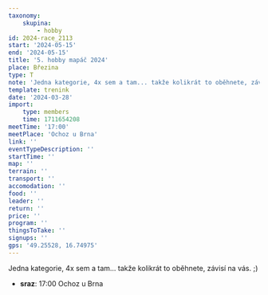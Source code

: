 ```yaml
---
taxonomy:
    skupina:
        - hobby
id: 2024-race_2113
start: '2024-05-15'
end: '2024-05-15'
title: '5. hobby mapáč 2024'
place: Březina
type: T
note: 'Jedna kategorie, 4x sem a tam... takže kolikrát to oběhnete, závisí na vás. ;)'
template: trenink
date: '2024-03-28'
import:
    type: members
    time: 1711654208
meetTime: '17:00'
meetPlace: 'Ochoz u Brna'
link: ''
eventTypeDescription: ''
startTime: ''
map: ''
terrain: ''
transport: ''
accomodation: ''
food: ''
leader: ''
return: ''
price: ''
program: ''
thingsToTake: ''
signups: ''
gps: '49.25528, 16.74975'
---
```


Jedna kategorie, 4x sem a tam... takže kolikrát to oběhnete, závisí na vás. ;)
* **sraz**: 17:00 Ochoz u Brna
